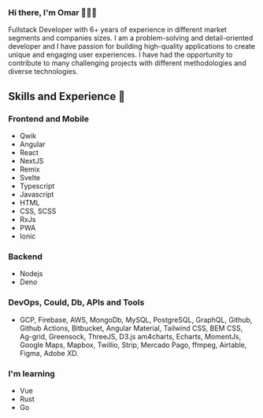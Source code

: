 ### Hi there, I'm Omar 👋🧑‍💻

Fullstack Developer with 6+ years of experience in different market segments and companies sizes. I am a problem-solving and detail-oriented developer and I have passion for building high-quality applications to create unique and engaging user experiences. I have had the opportunity to contribute to many challenging projects with different methodologies and diverse technologies.

## Skills and Experience 🚀
### Frontend and Mobile
* Qwik
* Angular
* React
* NextJS
* Remix
* Svelte
* Typescript
* Javascript
* HTML
* CSS, SCSS
* RxJs
* PWA
* Ionic
### Backend
* Nodejs
* Deno

### DevOps, Could, Db, APIs and Tools
* GCP, Firebase, AWS, MongoDb, MySQL, PostgreSQL, GraphQL, Github, Github Actions, Bitbucket, Angular Material, Tailwind CSS, BEM CSS, Ag-grid, Greensock, ThreeJS, D3.js am4charts, Echarts, MomentJs, Google Maps, Mapbox, Twillio, Strip, Mercado Pago, ffmpeg, Airtable, Figma, Adobe XD.

### I'm learning
* Vue
* Rust
* Go
